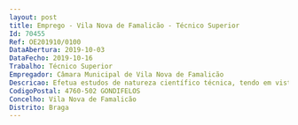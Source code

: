 ```yaml
--- 
layout: post
title: Emprego - Vila Nova de Famalicão - Técnico Superior
Id: 70455
Ref: OE201910/0100
DataAbertura: 2019-10-03
DataFecho: 2019-10-16
Trabalho: Técnico Superior
Empregador: Câmara Municipal de Vila Nova de Famalicão
Descricao: Efetua estudos de natureza científico técnica, tendo em vista a fundamentação da tomada de decisões, em áreas como recursos humanos, apoio social, educativo e cultural, colaborando, nas seguintes áreas  promoção de ações necessárias ao recrutamento, seleção e orientação profissional dos trabalhadores  resolução de problemas de adaptação e readaptação social dos indivíduos, grupos ou comunidades  deteção de necessidades da comunidade educativa, com o fim de propor a realização de ações de prevenção e medidas adequadas, designadamente em casos de insucesso escolar  Identificação de necessidades de ocupação de tempos livres, conjugado com o que consta do anexo a que se refere o n.º 2 do artigo 88.º da LTFP, para a carreira e categoria de Técnico Superior (Grau de complexidade funcional 3).
CodigoPostal: 4760-502 GONDIFELOS
Concelho: Vila Nova de Famalicão
Distrito: Braga
--- 
```

